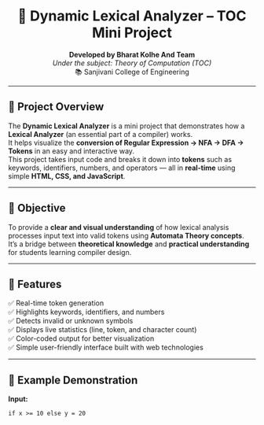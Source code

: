 <h1 align="center">🧩 Dynamic Lexical Analyzer – TOC Mini Project</h1>

<p align="center">
  <strong>Developed by Bharat Kolhe And Team</strong><br>
  <em>Under the subject: Theory of Computation (TOC)</em><br>
  📚 Sanjivani College of Engineering
</p>

---

## 🧠 Project Overview

The **Dynamic Lexical Analyzer** is a mini project that demonstrates how a **Lexical Analyzer** (an essential part of a compiler) works.  
It helps visualize the **conversion of Regular Expression → NFA → DFA → Tokens** in an easy and interactive way.  
This project takes input code and breaks it down into **tokens** such as keywords, identifiers, numbers, and operators — all in **real-time** using simple **HTML, CSS, and JavaScript**.

---

## 🎯 Objective

To provide a **clear and visual understanding** of how lexical analysis processes input text into valid tokens using **Automata Theory concepts**.  
It’s a bridge between **theoretical knowledge** and **practical understanding** for students learning compiler design.

---

## 🚀 Features

✅ Real-time token generation  
✅ Highlights keywords, identifiers, and numbers  
✅ Detects invalid or unknown symbols  
✅ Displays live statistics (line, token, and character count)  
✅ Color-coded output for better visualization  
✅ Simple user-friendly interface built with web technologies  

---

## 🧮 Example Demonstration

**Input:**
```text
if x >= 10 else y = 20
